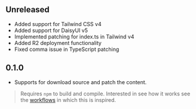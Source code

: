 ## Unreleased

- Added support for Tailwind CSS v4
- Added support for DaisyUI v5
- Implemented patching for index.ts in Tailwind v4
- Added R2 deployment functionality
- Fixed comma issue in TypeScript patching

## 0.1.0

- Supports for download source and patch the content.

> Requires `npm` to build and compile.
> Interested in see how it works see the [workflows](https://github.com/tailwindlabs/tailwindcss/tree/master/.github/workflows) in which this is inspired.

